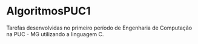 # AlgoritmosPUC1
Tarefas desenvolvidas no primeiro período de Engenharia de Computação na PUC - MG utilizando a linguagem C.
